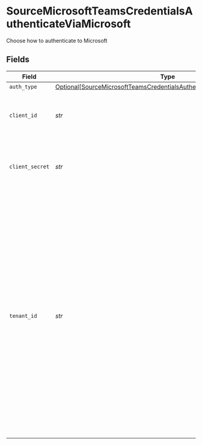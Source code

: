 # SourceMicrosoftTeamsCredentialsAuthenticateViaMicrosoft

Choose how to authenticate to Microsoft


## Fields

| Field                                                                                                                                                                                                                                                                                                                                 | Type                                                                                                                                                                                                                                                                                                                                  | Required                                                                                                                                                                                                                                                                                                                              | Description                                                                                                                                                                                                                                                                                                                           |
| ------------------------------------------------------------------------------------------------------------------------------------------------------------------------------------------------------------------------------------------------------------------------------------------------------------------------------------- | ------------------------------------------------------------------------------------------------------------------------------------------------------------------------------------------------------------------------------------------------------------------------------------------------------------------------------------- | ------------------------------------------------------------------------------------------------------------------------------------------------------------------------------------------------------------------------------------------------------------------------------------------------------------------------------------- | ------------------------------------------------------------------------------------------------------------------------------------------------------------------------------------------------------------------------------------------------------------------------------------------------------------------------------------- |
| `auth_type`                                                                                                                                                                                                                                                                                                                           | [Optional[SourceMicrosoftTeamsCredentialsAuthenticateViaMicrosoftAuthType]](../../models/shared/sourcemicrosoftteamscredentialsauthenticateviamicrosoftauthtype.md)                                                                                                                                                                   | :heavy_minus_sign:                                                                                                                                                                                                                                                                                                                    | N/A                                                                                                                                                                                                                                                                                                                                   |
| `client_id`                                                                                                                                                                                                                                                                                                                           | *str*                                                                                                                                                                                                                                                                                                                                 | :heavy_check_mark:                                                                                                                                                                                                                                                                                                                    | The Client ID of your Microsoft Teams developer application.                                                                                                                                                                                                                                                                          |
| `client_secret`                                                                                                                                                                                                                                                                                                                       | *str*                                                                                                                                                                                                                                                                                                                                 | :heavy_check_mark:                                                                                                                                                                                                                                                                                                                    | The Client Secret of your Microsoft Teams developer application.                                                                                                                                                                                                                                                                      |
| `tenant_id`                                                                                                                                                                                                                                                                                                                           | *str*                                                                                                                                                                                                                                                                                                                                 | :heavy_check_mark:                                                                                                                                                                                                                                                                                                                    | A globally unique identifier (GUID) that is different than your organization name or domain. Follow these steps to obtain: open one of the Teams where you belong inside the Teams Application -> Click on the … next to the Team title -> Click on Get link to team -> Copy the link to the team and grab the tenant ID form the URL |